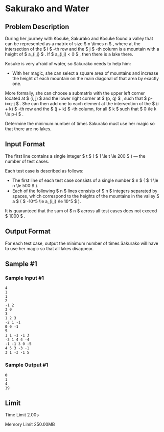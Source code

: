 # Sakurako and Water

## Problem Description

During her journey with Kosuke, Sakurako and Kosuke found a valley that can be represented as a matrix of size $ n \times n $ , where at the intersection of the $ i $ -th row and the $ j $ -th column is a mountain with a height of $ a_{i,j} $ . If $ a_{i,j} < 0 $ , then there is a lake there.

Kosuke is very afraid of water, so Sakurako needs to help him:

- With her magic, she can select a square area of mountains and increase the height of each mountain on the main diagonal of that area by exactly one.

More formally, she can choose a submatrix with the upper left corner located at $ (i, j) $ and the lower right corner at $ (p, q) $ , such that $ p-i=q-j $ . She can then add one to each element at the intersection of the $ (i + k) $ -th row and the $ (j + k) $ -th column, for all $ k $ such that $ 0 \le k \le p-i $ .

Determine the minimum number of times Sakurako must use her magic so that there are no lakes.

## Input Format

The first line contains a single integer $ t $ ( $ 1 \le t \le 200 $ ) — the number of test cases.

Each test case is described as follows:

- The first line of each test case consists of a single number $ n $ ( $ 1 \le n \le 500 $ ).
- Each of the following $ n $ lines consists of $ n $ integers separated by spaces, which correspond to the heights of the mountains in the valley $ a $ ( $ -10^5 \le a_{i,j} \le 10^5 $ ).

It is guaranteed that the sum of $ n $ across all test cases does not exceed $ 1000 $ .

## Output Format

For each test case, output the minimum number of times Sakurako will have to use her magic so that all lakes disappear.

## Sample #1

### Sample Input #1

```
4
1
1
2
-1 2
3 0
3
1 2 3
-2 1 -1
0 0 -1
5
1 1 -1 -1 3
-3 1 4 4 -4
-1 -1 3 0 -5
4 5 3 -3 -1
3 1 -3 -1 5
```

### Sample Output #1

```
0
1
4
19
```

## Limit



Time Limit
2.00s

Memory Limit
250.00MB